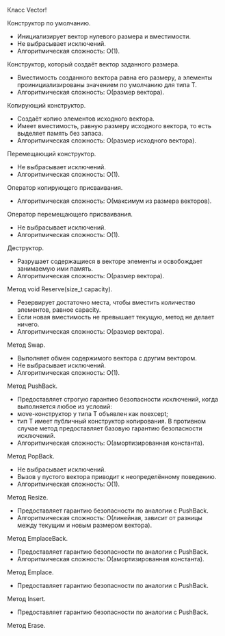 Класс Vector!

Конструктор по умолчанию.
 - Инициализирует вектор нулевого размера и вместимости. 
 - Не выбрасывает исключений.
 - Алгоритмическая сложность: O(1).

Конструктор, который создаёт вектор заданного размера.
 - Вместимость созданного вектора равна его размеру, а элементы проинициализированы значением по умолчанию для типа T.
 - Алгоритмическая сложность: O(размер вектора).

Копирующий конструктор.
 - Создаёт копию элементов исходного вектора.
 - Имеет вместимость, равную размеру исходного вектора, то есть выделяет память без запаса.
 - Алгоритмическая сложность: O(размер исходного вектора).

Перемещающий конструктор.
 - Не выбрасывает исключений.
 - Алгоритмическая сложность: O(1).

Оператор копирующего присваивания.
 - Алгоритмическая сложность: O(максимум из размера векторов).

Оператор перемещающего присваивания.
 - Не выбрасывает исключений.
 - Алгоритмическая сложность: O(1).

Деструктор.
 - Разрушает содержащиеся в векторе элементы и освобождает занимаемую ими память.
 - Алгоритмическая сложность: O(размер вектора).

Метод void Reserve(size_t capacity).
 - Резервирует достаточно места, чтобы вместить количество элементов, равное capacity.
 - Если новая вместимость не превышает текущую, метод не делает ничего.
 - Алгоритмическая сложность: O(размер вектора).

Метод Swap.
 - Выполняет обмен содержимого вектора с другим вектором.
 - Не выбрасывает исключений.
 - Алгоритмическая сложность: O(1).

Метод PushBack.
 - Предоставляет строгую гарантию безопасности исключений, когда выполняется любое из условий:
  - мove-конструктор у типа T объявлен как noexcept;
  - тип T имеет публичный конструктор копирования.
  В противном случае метод предоставляет базовую гарантию безопасности исключений.
 - Алгоритмическая сложность: O(амортизированная константа).

Метод PopBack.
 - Не выбрасывает исключений.
 - Вызов у пустого вектора приводит к неопределённому поведению.
 - Алгоритмическая сложность: O(1).

Метод Resize.
 - Предоставляет гарантию безопасности по аналогии с PushBack.
 - Алгоритмическая сложность: O(линейная, зависит от разницы между текущим и новым размером вектора).

Метод EmplaceBack.
 - Предоставляет гарантию безопасности по аналогии с PushBack.
 - Алгоритмическая сложность: O(амортизированная константа).

Метод Emplace.
 - Предоставляет гарантию безопасности по аналогии с PushBack.

Метод Insert.
 - Предоставляет гарантию безопасности по аналогии с PushBack.

Метод Erase.
